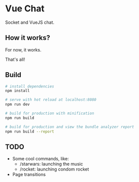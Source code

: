 # Vue Chat

Socket and VueJS chat.

## How it works?

For now, it works.

That's all!

## Build

``` bash
# install dependencies
npm install

# serve with hot reload at localhost:8080
npm run dev

# build for production with minification
npm run build

# build for production and view the bundle analyzer report
npm run build --report
```

## TODO
- Some cool commands, like:
  - /starwars: launching the music
  - /rocket: launching condom rocket
- Page transitions
